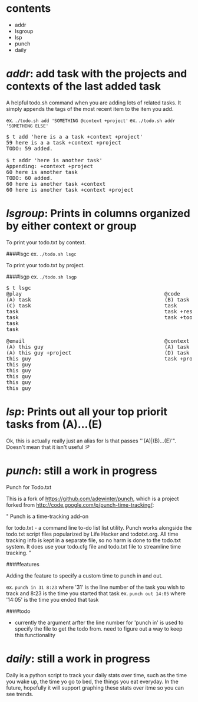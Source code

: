 contents
========
- addr
- lsgroup
- lsp
- punch
- daily


_addr_: add task with the projects and contexts of the last added task
====

A helpful todo.sh command when you are adding lots of related tasks. It simply appends the tags of the most recent item to the item you add.

ex. `./todo.sh add 'SOMETHING @context +project'`
ex. `./todo.sh addr 'SOMETHING ELSE'`

<pre>
$ t add 'here is a a task +context +project'
59 here is a a task +context +project
TODO: 59 added.

$ t addr 'here is another task'
Appending: +context +project
60 here is another task
TODO: 60 added.
60 here is another task +context
60 here is another task +context +project
</pre>


_lsgroup_: Prints in columns organized by either context or group
=====

To print your todo.txt by context.

####lsgc
ex. `./todo.sh lsgc`

To print your todo.txt by project.

####lsgp
ex. `./todo.sh lsgp`

<pre>
$ t lsgc
@play                                              @code                                              
(A) task                                           (B) task                                           
(C) task                                           task                                               
task                                               task +research                                     
task                                               task +tool                                         
task                                                                                                  
task                                                                                                  
                                                                                                      
@email                                             @context                                           
(A) this guy                                       (A) task +project                                  
(A) this guy +project                              (D) task +project                                  
this guy                                           task +project                                      
this guy                                                                                              
this guy                                                                                              
this guy                                                                                              
this guy                                                                                              
this guy   
</pre>

_lsp_: Prints out all your top priorit tasks from (A)...(E) 
=====

Ok, this is actually really just an alias for ls that passes "'(A)\|(B)...(E)'". Doesn't mean that it isn't useful :P


_punch_: still a work in progress
=====

Punch for Todo.txt

This is a fork of https://github.com/adewinter/punch, which is a project forked from http://code.google.com/p/punch-time-tracking/:

 " Punch is a time-tracking add-on

  for todo.txt - a command line to-do list list utility. Punch works alongside the todo.txt script files popularized by Life Hacker and todotxt.org. All time tracking info is kept in a separate file, so no harm is done to the todo.txt system. It does use your todo.cfg file and todo.txt file to streamline time tracking. "

####features

Adding the feature to specify a custom time to punch in and out.

ex. `punch in 31 8:23` where '31' is the line number of the task you wish to track and 8:23 is the time you started that task
ex. `punch out 14:05` where '14:05' is the time you ended that task

####todo

+ currently the argument arfter the line number for 'punch in' is used to specify the file to get the todo from. need to figure out a way to keep this functionality


_daily_: still a work in progress
=====

Daily is a python script to track your daily stats over time, such as the time you wake up, the time yo go to bed, the things you eat everyday. In the future, hopefully it will support graphing these stats over itme so you can see trends.
